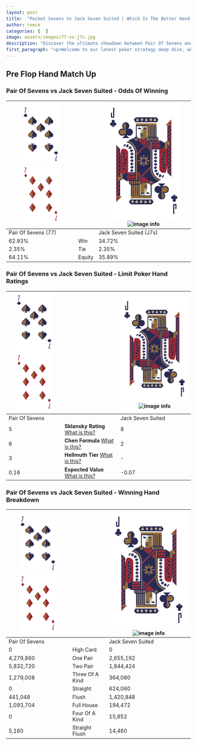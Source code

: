 ```yaml
---
layout: post
title:  "Pocket Sevens Vs Jack Seven Suited | Which Is The Better Hand In Poker? A Complete Guide"
author: reece
categories: [  ]
image: assets/images/77-vs-j7s.jpg
description: "Discover the ultimate showdown between Pair Of Sevens and Jack Seven Suited in poker! Uncover the odds, strategies, and scenarios where one hand triumphs over the other. Get ready to up your poker game with this thrilling analysis."
first_paragraph: "<p>Welcome to our latest poker strategy deep dive, where we're pitting two distinct hands against each other in a high-stakes showdown: Pair Of Sevens vs Jack Seven Suited.</p><p>In the dynamic world of poker, every decision counts, and knowing which hand holds the upper hand is key to your success at the table.</p><p>In this article, we'll dissect these two hands, explore the scenarios where one dominates the other, and equip you with the knowledge to make strategic choices that can tip the odds in your favor.</p><p>Get ready to unravel the intriguing dynamics of these poker hands and elevate your game to new heights.</p>"
---
```




[comment]: # (sp0)

## Pre Flop Hand Match Up

<div class="table hand-ratings" markdown="1"> 



### Pair Of Sevens vs Jack Seven Suited - Odds Of Winning


    
| ![image info](assets/images/hand1/7.png) ![image info](assets/images/hand1/7o.png) |  | ![image info](assets/images/hand2/J.png) ![image info](assets/images/hand2/7s.png) |
| -------- | -------- | -------- |
| Pair Of Sevens (77) |  | Jack Seven Suited (J7s) |
| 62.93% | Win | 34.72% |
| 2.35% | Tie | 2.35% |
| 64.11% | Equity | 35.89% |




[comment]: # (sp1)



### Pair Of Sevens vs Jack Seven Suited - Limit Poker Hand Ratings


    
| ![image info](assets/images/hand1/7.png) ![image info](assets/images/hand1/7o.png) |  | ![image info](assets/images/hand2/J.png) ![image info](assets/images/hand2/7s.png) |
| -------- | -------- | -------- |
| Pair Of Sevens |  | Jack Seven Suited |
| 5 | **Sklansky Rating** [What is this?](/sklansky-rating-explained) | 8 |
| 6 | **Chen Formula** [What is this?](/chen-formula-explained) | 2 |
| 3 | **Hellmuth Tier** [What is this?](/Hellmuth-tier-explained) | - |
| 0.16 | **Expected Value** [What is this?](/expected-value-explained) | -0.07 |




[comment]: # (sp2)



### Pair Of Sevens vs Jack Seven Suited - Winning Hand Breakdown


    
| ![image info](assets/images/hand1/7.png) ![image info](assets/images/hand1/7o.png) |  | ![image info](assets/images/hand2/J.png) ![image info](assets/images/hand2/7s.png) |
| -------- | -------- | -------- |
| Pair Of Sevens |  | Jack Seven Suited |
| 0 | High Card | 0 |
| 4,279,860 | One Pair | 2,655,192 |
| 5,832,720 | Two Pair | 1,844,424 |
| 1,279,008 | Three Of A Kind | 364,080 |
| 0 | Straight | 624,060 |
| 441,048 | Flush | 1,420,848 |
| 1,093,704 | Full House | 194,472 |
| 0 | Four Of A Kind | 15,852 |
| 5,160 | Straight Flush | 14,460 |




[comment]: # (sp3)



</div>

[comment]: # (sp4)



[comment]: # (sp5)

